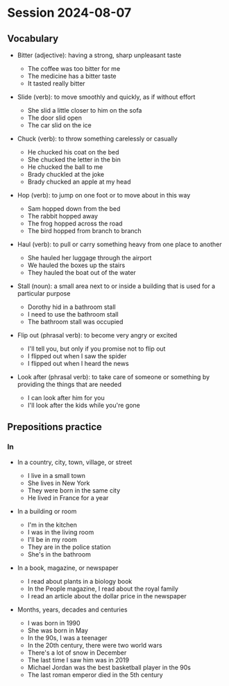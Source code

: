 # Session 2024-08-07

## Vocabulary

- Bitter (adjective): having a strong, sharp unpleasant taste

  - The coffee was too bitter for me
  - The medicine has a bitter taste
  - It tasted really bitter

- Slide (verb): to move smoothly and quickly, as if without effort

  - She slid a little closer to him on the sofa
  - The door slid open
  - The car slid on the ice

- Chuck (verb): to throw something carelessly or casually

  - He chucked his coat on the bed
  - She chucked the letter in the bin
  - He chucked the ball to me
  - Brady chuckled at the joke
  - Brady chucked an apple at my head

- Hop (verb): to jump on one foot or to move about in this way

  - Sam hopped down from the bed
  - The rabbit hopped away
  - The frog hopped across the road
  - The bird hopped from branch to branch

- Haul (verb): to pull or carry something heavy from one place to another

  - She hauled her luggage through the airport
  - We hauled the boxes up the stairs
  - They hauled the boat out of the water

- Stall (noun): a small area next to or inside a building that is used for a particular purpose

  - Dorothy hid in a bathroom stall
  - I need to use the bathroom stall
  - The bathroom stall was occupied

- Flip out (phrasal verb): to become very angry or excited

  - I'll tell you, but only if you promise not to flip out
  - I flipped out when I saw the spider
  - I flipped out when I heard the news

- Look after (phrasal verb): to take care of someone or something by providing the things that are needed
  - I can look after him for you
  - I'll look after the kids while you're gone

## Prepositions practice

### In

- In a country, city, town, village, or street

  - I live in a small town
  - She lives in New York
  - They were born in the same city
  - He lived in France for a year

- In a building or room

  - I'm in the kitchen
  - I was in the living room
  - I'll be in my room
  - They are in the police station
  - She's in the bathroom

- In a book, magazine, or newspaper

  - I read about plants in a biology book
  - In the People magazine, I read about the royal family
  - I read an article about the dollar price in the newspaper

- Months, years, decades and centuries
  - I was born in 1990
  - She was born in May
  - In the 90s, I was a teenager
  - In the 20th century, there were two world wars
  - There's a lot of snow in December
  - The last time I saw him was in 2019
  - Michael Jordan was the best basketball player in the 90s
  - The last roman emperor died in the 5th century
